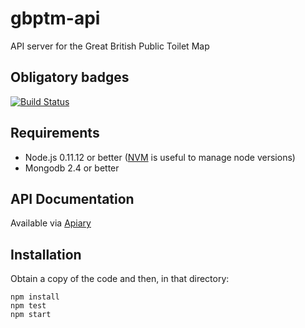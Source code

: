 gbptm-api
=========

API server for the Great British Public Toilet Map

Obligatory badges
-----------------
[![Build Status](https://travis-ci.org/neontribe/gbptm-api.svg?branch=master)](https://travis-ci.org/neontribe/gbptm-api)

Requirements
------------

* Node.js 0.11.12 or better ([NVM](https://github.com/creationix/nvm) is useful to manage node versions)
* Mongodb 2.4 or better

API Documentation
-----------------
Available via [Apiary](http://docs.greatbritishpublictoiletmap.apiary.io)

Installation
------------

Obtain a copy of the code and then, in that directory:

    npm install
    npm test
    npm start
